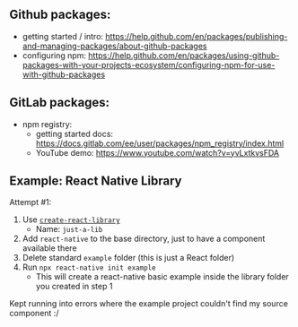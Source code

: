 ## Github packages:

-   getting started / intro: https://help.github.com/en/packages/publishing-and-managing-packages/about-github-packages
-   configuring npm: https://help.github.com/en/packages/using-github-packages-with-your-projects-ecosystem/configuring-npm-for-use-with-github-packages

## GitLab packages:

-   npm registry:
    -   getting started docs: https://docs.gitlab.com/ee/user/packages/npm_registry/index.html
    -   YouTube demo: https://www.youtube.com/watch?v=yvLxtkvsFDA

## Example: React Native Library

Attempt #1:

1. Use [`create-react-library`](https://github.com/transitive-bullshit/create-react-library)
    - Name: `just-a-lib`
1. Add `react-native` to the base directory, just to have a component available there
1. Delete standard `example` folder (this is just a React folder)
1. Run `npx react-native init example`
    - This will create a react-native basic example inside the library folder you created in step 1

Kept running into errors where the example project couldn't find my source component :/
